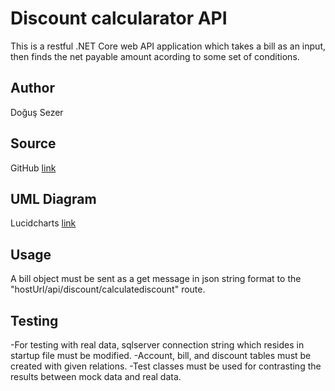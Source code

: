 # Discount calcularator API

This is a restful .NET Core web API application which takes a
bill as an input, then finds the net payable amount acording to some set of conditions.

## Author

Doğuş Sezer

## Source

GitHub [link](https://github.com/sezerdogus/case_study)

## UML Diagram

Lucidcharts [link](https://lucid.app/lucidchart/0f7bc93f-4116-4a03-be60-bd53fe6a9dc6/edit?view_items=bf7lc.Kog7Ta&invitationId=inv_fe93614b-ccd8-4171-bc07-687df7010751)

## Usage

A bill object must be sent as a get message in json string format to the "hostUrl/api/discount/calculatediscount" route.

## Testing

-For testing with real data, sqlserver connection string which resides in startup file must be modified.
-Account, bill, and discount tables must be created with given relations.
-Test classes must be used for contrasting the results between mock data and real data.

